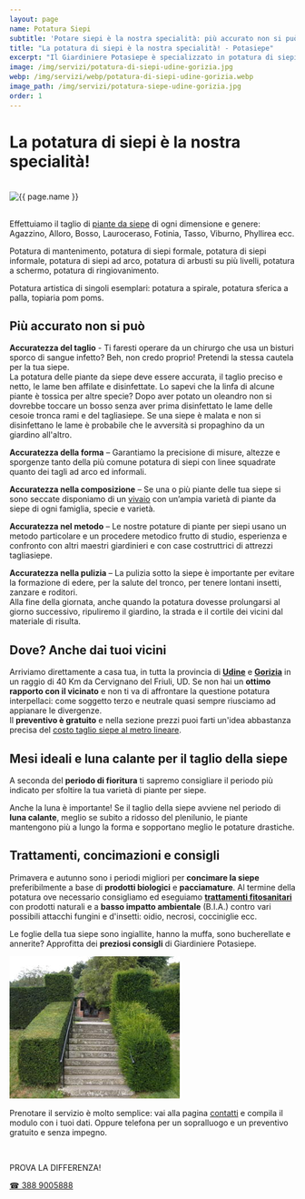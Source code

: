 ```yaml
---
layout: page
name: Potatura Siepi
subtitle: 'Potare siepi è la nostra specialità: più accurato non si può!'
title: "La potatura di siepi è la nostra specialità! - Potasiepe"
excerpt: "Il Giardiniere Potasiepe è specializzato in potatura di siepi a Udine e Gorizia: taglio accurato, esperienza, puntualità, prezzi onesti e preventivo gratuito."
image: /img/servizi/potatura-di-siepi-udine-gorizia.jpg
webp: /img/servizi/webp/potatura-di-siepi-udine-gorizia.webp
image_path: /img/servizi/potatura-siepe-udine-gorizia.jpg
order: 1
---
```

# La potatura di siepi è la nostra specialità!

<br/>
<div class="carousel">
<picture>
  <source srcset="{{ page.webp }}" type="image/webp">
  <source srcset="{{ page.image }}" type="image/jpeg">
  <img src="{{ page.image }}" width="800" height="600" alt="{{ page.name }}" title="{{ page.name }}"/>
</picture>
</div>
<br/>

Effettuiamo il taglio di [piante da siepe](/news/siepe-quale-scegliere "Piante da siepe: quale scegliere") di ogni dimensione e genere: Agazzino, Alloro, Bosso, Lauroceraso, Fotinia, Tasso, Viburno, Phyllirea ecc.

Potatura di mantenimento, potatura di siepi formale, potatura di siepi informale, potatura di siepi ad arco, potatura di arbusti su più livelli, potatura a schermo, potatura di ringiovanimento.

Potatura artistica di singoli esemplari: potatura a spirale, potatura sferica a palla, topiaria pom poms.

## Più accurato non si può

**Accuratezza del taglio** - Ti faresti operare da un chirurgo che usa un bisturi sporco di sangue infetto? Beh, non credo proprio! Pretendi la stessa cautela per la tua siepe. <br/>
La potatura delle piante da siepe deve essere accurata, il taglio preciso e netto, le lame ben affilate e disinfettate. Lo sapevi che la linfa di alcune piante è tossica per altre specie? Dopo aver potato un oleandro non si dovrebbe toccare un bosso senza aver prima disinfettato le lame delle cesoie tronca rami e del tagliasiepe. Se una siepe è malata e non si disinfettano le lame è probabile che le avversità si propaghino da un giardino all'altro.

**Accuratezza della forma** – Garantiamo la precisione di misure, altezze e sporgenze tanto della più comune potatura di siepi con linee squadrate quanto dei tagli ad arco ed informali.

**Accuratezza nella composizione** – Se una o più piante delle tua siepe si sono seccate disponiamo di un [vivaio](/vivaio/ "Visita i Vivai Potasiepe") con un’ampia varietà di piante da siepe di ogni famiglia, specie e varietà.

**Accuratezza nel metodo** – Le nostre potature di piante per siepi usano un metodo particolare e un procedere metodico frutto di studio, esperienza e confronto con altri maestri giardinieri e con case costruttrici di attrezzi tagliasiepe.

**Accuratezza nella pulizia** – La pulizia sotto la siepe è importante per evitare la formazione di edere, per la salute del tronco, per tenere lontani insetti, zanzare e roditori. <br/>
Alla fine della giornata, anche quando la potatura dovesse prolungarsi al giorno successivo, ripuliremo il giardino, la strada e il cortile dei vicini dal materiale di risulta.

## Dove? Anche dai tuoi vicini

Arriviamo direttamente a casa tua, in tutta la provincia di **[Udine](/giardinaggio-udine/ "Il Giardiniere Potasiepe a Udine e provincia")** e **[Gorizia](/giardiniere-a-gorizia/ "Il Giardiniere Potasiepe a Gorizia e provincia")** in un raggio di 40 Km da Cervignano del Friuli, UD. Se non hai un **ottimo rapporto con il vicinato** e non ti va di affrontare la questione potatura interpellaci: come soggetto terzo e neutrale quasi sempre riusciamo ad appianare le divergenze. <br/>
Il **preventivo è gratuito** e nella sezione prezzi puoi farti un'idea abbastanza precisa del [costo taglio siepe al metro lineare](/prezzi/ "costo taglio siepe al metro lineare").

## Mesi ideali e luna calante per il taglio della siepe

A seconda del **periodo di fioritura** ti sapremo consigliare il periodo più indicato per sfoltire la tua varietà di piante per siepe.

Anche la luna è importante! Se il taglio della siepe avviene nel periodo di **luna calante**, meglio se subito a ridosso del plenilunio, le piante mantengono più a lungo la forma e sopportano meglio le potature drastiche.

## Trattamenti, concimazioni e consigli

Primavera e autunno sono i periodi migliori per **concimare la siepe** preferibilmente a base di **prodotti biologici** e **pacciamature**. Al termine della potatura ove necessario consigliamo ed eseguiamo **[trattamenti fitosanitari](/servizi/lotta-alla-processionaria/ "Scopri i trattamenti fitosanitari")** con prodotti naturali e a **basso impatto ambientale** (B.I.A.) contro vari possibili attacchi fungini e d'insetti: oidio, necrosi, cocciniglie ecc.

Le foglie della tua siepe sono ingiallite, hanno la muffa, sono bucherellate e annerite? Approfitta dei **preziosi consigli** di Giardiniere Potasiepe.



![Potatura di siepe, prima e dopo](/img/prima-e-dopo-la-potatura.jpg  "Potatura di siepe, prima e dopo")

Prenotare il servizio è molto semplice: vai alla pagina [contatti](/contatti/ "contatti") e compila il modulo con i tuoi dati. Oppure telefona per un sopralluogo e un preventivo gratuito e senza impegno.

<br/>
<div class="text-center">
  <p class="h3">PROVA LA DIFFERENZA!</p>
  <a title="Chiama ora! Prova la differenza" href="tel:+393889005888" class="button">&#9742; 388 9005888</a>
</div>
<br/><br/>
